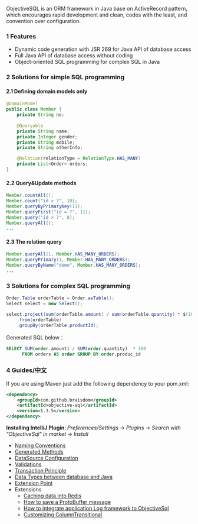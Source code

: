 ObjectiveSQL is an ORM framework in Java base on ActiveRecord pattern, which encourages rapid development and clean, codes with the least, and convention over configuration.


### 1 Features

- Dynamic code generation with JSR 269 for Java API of database access
- Full Java API of database access without coding
- Object-oriented SQL programming for complex SQL in Java

### 2 Solutions for simple SQL programming
#### 2.1 Defining domain models only

```java
@DomainModel
public class Member {
    private String no;
    
    @Queryable
    private String name;
    private Integer gender;
    private String mobile;
    private String otherInfo;

    @Relation(relationType = RelationType.HAS_MANY)
    private List<Order> orders;
}
```

#### 2.2 Query&Update methods 

```java
Member.countAll();
Member.count("id > ?", 10);
Member.queryByPrimaryKey(11);
Member.queryFirst("id = ?", 11);
Member.query("id > ?", 8);
Member.queryAll();
...
```

#### 2.3 The relation query

```java
Member.queryAll(1, Member.HAS_MANY_ORDERS);
Member.queryPrimary(1, Member.HAS_MANY_ORDERS);
Member.queryByName("demo", Member.HAS_MANY_ORDERS);
...
```

### 3 Solutions for complex SQL programming

```java
Order.Table orderTable = Order.asTable();
Select select = new Select();

select.project(sum(orderTable.amount) / sum(orderTable.quantity) * $(100) )
    .from(orderTable)
    .groupBy(orderTable.productId);
```
Generated SQL below：
```sql
SELECT SUM(order.amount) / SUM(order.quantity)  * 100
      FROM orders AS order GROUP BY order.produc_id
```

### 4 Guides/[中文](http://www.objsql.com/)

If you are using Maven just add the following dependency to your pom.xml:

```xml
<dependency>
    <groupId>com.github.braisdom</groupId>
    <artifactId>objective-sql</artifactId>
    <version>1.3.5</version>
</dependency>
```

**Installing IntelliJ Plugin**:  *Preferences/Settings* -> *Plugins* -> *Search with "ObjectiveSql" in market* -> *Install*

- [Naming Conventions](https://github.com/braisdom/ObjectiveSql/wiki/Naming-Conventions)
- [Generated Methods](https://github.com/braisdom/ObjectiveSql/wiki/Generated-Methods)
- [DataSource Configuration](https://github.com/braisdom/ObjectiveSql/wiki/DataSource-Configuration)
- [Validations](https://github.com/braisdom/ObjectiveSql/wiki/Validations)
- [Transaction Principle](https://github.com/braisdom/ObjectiveSql/wiki/Transaction-Principle)
- [Data Types between database and Java](https://github.com/braisdom/ObjectiveSql/wiki/Data-Types-between-database-and-Java)
- [Extension Point](https://github.com/braisdom/ObjectiveSql/wiki/Extension-Point)
- Extensions
  - [Caching data into Redis](https://github.com/braisdom/ObjectiveSql/wiki/Caching-data-into-Redis)
  - [How to save a ProtoBuffer message](https://github.com/braisdom/ObjectiveSql/wiki/How-to-save-a-ProtoBuffer-message)
  - [How to integrate application Log framework to ObjectiveSql](https://github.com/braisdom/ObjectiveSql/wiki/Integrate-application-Log-framework-to-ObjectiveSql)
  - [Customizing ColumnTransitional](https://github.com/braisdom/ObjectiveSql/wiki/ColumnTransitional)



